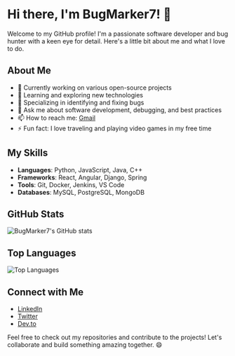 # Hi there, I'm BugMarker7! 👋

Welcome to my GitHub profile! I'm a passionate software developer and bug hunter with a keen eye for detail. Here's a little bit about me and what I love to do.

## About Me

- 🔭 Currently working on various open-source projects
- 🌱 Learning and exploring new technologies
- 🐛 Specializing in identifying and fixing bugs
- 💬 Ask me about software development, debugging, and best practices
- 📫 How to reach me: [Gmail](lxg199788@gmail.com)
- ⚡ Fun fact: I love traveling and playing video games in my free time

## My Skills

- **Languages**: Python, JavaScript, Java, C++
- **Frameworks**: React, Angular, Django, Spring
- **Tools**: Git, Docker, Jenkins, VS Code
- **Databases**: MySQL, PostgreSQL, MongoDB

## GitHub Stats

![BugMarker7's GitHub stats](https://github-readme-stats.vercel.app/api?username=BugMarker7&show_icons=true&theme=radical)

## Top Languages

![Top Languages](https://github-readme-stats.vercel.app/api/top-langs/?username=BugMarker7&layout=compact&theme=radical)

## Connect with Me

- [LinkedIn](https://www.linkedin.com/)
- [Twitter](https://twitter.com/)
- [Dev.to](https://dev.to/)

Feel free to check out my repositories and contribute to the projects! Let's collaborate and build something amazing together. 😄
